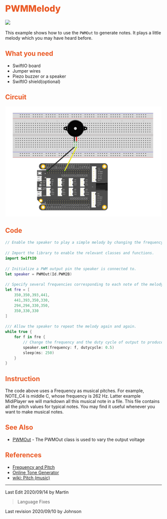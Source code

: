 # <span style="color:#EA5823;font-weight:800">PWMMelody</span>

![](../../.gitbook/assets/PWMSoundOutput/PWM.gif)

This example shows how to use the `PWMOut` to generate notes. It plays a little melody which you may have heard before.

## <span style="color:#EA5823;font-weight:700">What you need</span>

- SwiftIO board
- Jumper wires
- Piezo buzzer or a speaker
- SwiftIO shield(optional)

## <span style="color:#EA5823;font-weight:700">Circuit</span>

![](../../.gitbook/assets/PWMSoundOutput/PWMSoundOutput.png)

## <span style="color:#EA5823;font-weight:700">Code</span>

```swift
// Enable the speaker to play a simple melody by changing the frequency of PWM output.

// Import the library to enable the relevant classes and functions.
import SwiftIO

// Initialize a PWM output pin the speaker is connected to.
let speaker = PWMOut(Id.PWM2B)

// Specify several frequencies corresponding to each note of the melody. 
let fre = [
    350,350,393,441,
    441,393,350,330,
    294,294,330,350,
    350,330,330
]

/// Allow the speaker to repeat the melody again and again.
while true {
    for f in fre {
        // Change the frequency and the duty cycle of output to produce each note.
        speaker.set(frequency: f, dutycycle: 0.5)
        sleep(ms: 250)
    }
}

```

## <span style="color:#EA5823;font-weight:700">Instruction</span>

The code above uses a Frequency as musical pitches. For example, NOTE_C4 is middle C, whose frequency is 262 Hz. Latter example MidiPlayer we will markdown all this musical note in a file. This file contains all the pitch values for typical notes. You may find it useful whenever you want to make musical notes.

## <span style="color:#EA5823;font-weight:700">See Also</span>

- [PWMOut](https://swiftioapi.madmachine.io/Classes/PWMOut.html) - The PWMOut class is used to vary the output voltage

## <span style="color:#EA5823;font-weight:700">References</span>

- [Frequency and Pitch](http://www.vias.org/crowhurstba/crowhurst_basic_audio_vol1_006.html)
- [Online Tone Generator](https://www.szynalski.com/tone-generator/)
- [wiki: Pitch (music)](https://en.wikipedia.org/wiki/Pitch_(music))

---
Last Edit 2020/09/14 by Martin

> Language Fixes

Last revision 2020/09/10 by Johnson